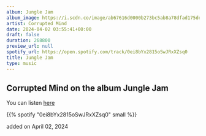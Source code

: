 ```yaml
---
album: Jungle Jam
album_image: https://i.scdn.co/image/ab67616d0000b273bc5ab8a78dfad175de020631
artist: Corrupted Mind
date: 2024-04-02 03:55:41+00:00
draft: false
duration: 268800
preview_url: null
spotify_url: https://open.spotify.com/track/0ei8bYx2815oSwJRxXZsq0
title: Jungle Jam
type: music
---
```



## Corrupted Mind on the album Jungle Jam

You can listen [here](https://open.spotify.com/track/0ei8bYx2815oSwJRxXZsq0)

{{% spotify "0ei8bYx2815oSwJRxXZsq0" small %}}

added on April 02, 2024
